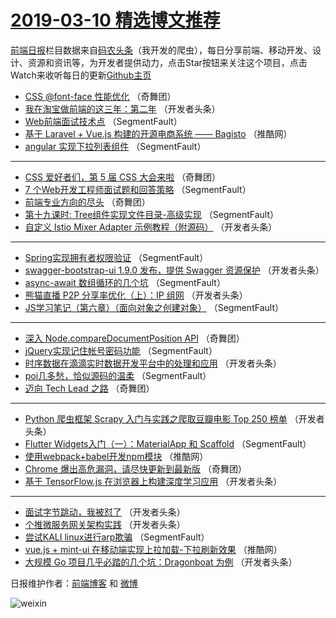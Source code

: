 # [2019-03-10 精选博文推荐](https://toutiao.qdkfweb.cn/date/2019/03/10)

[前端日报](https://qdkfweb.cn/c/news)栏目数据来自[码农头条](https://toutiao.qdkfweb.cn/)（我开发的爬虫），每日分享前端、移动开发、设计、资源和资讯等，为开发者提供动力，点击Star按钮来关注这个项目，点击Watch来收听每日的更新[Github主页](https://github.com/kujian/frontendDaily)
* [CSS @font-face 性能优化](https://toutiao.qdkfweb.cn/103271.html) （奇舞团）
* [我在淘宝做前端的这三年：第二年](https://toutiao.qdkfweb.cn/103229.html) （开发者头条）
* [Web前端面试技术点](https://toutiao.qdkfweb.cn/103220.html) （SegmentFault）
* [基于 Laravel + Vue.js 构建的开源电商系统 —— Bagisto](https://toutiao.qdkfweb.cn/103262.html) （推酷网）
* [angular 实现下拉列表组件](https://toutiao.qdkfweb.cn/103213.html) （SegmentFault）

***
* [CSS 爱好者们，第 5 届 CSS 大会来啦](https://toutiao.qdkfweb.cn/103268.html) （奇舞团）
* [7 个Web开发工程师面试题和回答策略](https://toutiao.qdkfweb.cn/103210.html) （SegmentFault）
* [前端专业方向的尽头](https://toutiao.qdkfweb.cn/103267.html) （奇舞团）
* [第十九课时: Tree组件实现文件目录-高级实现](https://toutiao.qdkfweb.cn/103206.html) （SegmentFault）
* [自定义 Istio Mixer Adapter 示例教程（附源码）](https://toutiao.qdkfweb.cn/103239.html) （开发者头条）

***
* [Spring实现拥有者权限验证](https://toutiao.qdkfweb.cn/103217.html) （SegmentFault）
* [swagger-bootstrap-ui 1.9.0 发布，提供 Swagger 资源保护](https://toutiao.qdkfweb.cn/103228.html) （开发者头条）
* [async-await 数组循环的几个坑](https://toutiao.qdkfweb.cn/103207.html) （SegmentFault）
* [熊猫直播 P2P 分享率优化（上）：IP 组网](https://toutiao.qdkfweb.cn/103241.html) （开发者头条）
* [JS学习笔记（第六章）（面向对象之创建对象）](https://toutiao.qdkfweb.cn/103218.html) （SegmentFault）

***
* [深入 Node.compareDocumentPosition API](https://toutiao.qdkfweb.cn/103272.html) （奇舞团）
* [jQuery实现记住帐号密码功能](https://toutiao.qdkfweb.cn/103208.html) （SegmentFault）
* [时序数据在滴滴实时数据开发平台中的处理和应用](https://toutiao.qdkfweb.cn/103242.html) （开发者头条）
* [poi几多愁，恰似源码的温柔](https://toutiao.qdkfweb.cn/103219.html) （SegmentFault）
* [迈向 Tech Lead 之路](https://toutiao.qdkfweb.cn/103273.html) （奇舞团）

***
* [Python 爬虫框架 Scrapy 入门与实践之爬取豆瓣电影 Top 250 榜单](https://toutiao.qdkfweb.cn/103230.html) （开发者头条）
* [Flutter Widgets入门（一）：MaterialApp 和 Scaffold](https://toutiao.qdkfweb.cn/103209.html) （SegmentFault）
* [使用webpack+babel开发npm模块](https://toutiao.qdkfweb.cn/103261.html) （推酷网）
* [Chrome 爆出高危漏洞，请尽快更新到最新版](https://toutiao.qdkfweb.cn/103274.html) （奇舞团）
* [基于 TensorFlow.js 在浏览器上构建深度学习应用](https://toutiao.qdkfweb.cn/103231.html) （开发者头条）

***
* [面试字节跳动，我被怼了](https://toutiao.qdkfweb.cn/103221.html) （开发者头条）
* [个推微服务网关架构实践](https://toutiao.qdkfweb.cn/103232.html) （开发者头条）
* [尝试KALI linux进行arp欺骗](https://toutiao.qdkfweb.cn/103211.html) （SegmentFault）
* [vue.js + mint-ui 在移动端实现上拉加载-下拉刷新效果](https://toutiao.qdkfweb.cn/103263.html) （推酷网）
* [大规模 Go 项目几乎必踏的几个坑：Dragonboat 为例](https://toutiao.qdkfweb.cn/103222.html) （开发者头条）

日报维护作者：[前端博客](https://qdkfweb.cn/) 和 [微博](https://qdkfweb.cn/go/weibo)

![weixin](https://user-images.githubusercontent.com/3055447/38468989-651132ac-3b80-11e8-8e6b-15122322a9d7.png)
